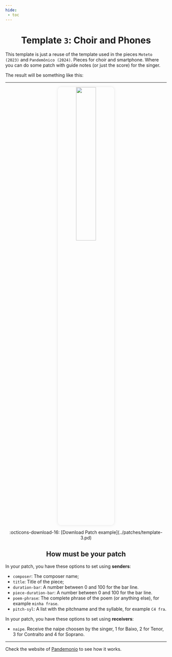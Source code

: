 ```yaml
---
hide:
 - toc
---
```


# <h1 align="center">Template <code>3</code>: Choir and Phones</h1>


This template is just a reuse of the template used in the pieces `Moteto (2023)` and `Pandemônico (2024)`. Pieces for choir and smartphone. Where you can do some patch with guide notes (or just the score) for the singer.

The result will be something like this:

---

<p align="center">
  <img src="../assets/choir.jpeg" width="35%" style="border-radius: 10px; box-shadow: 0 0 10px rgba(0, 0, 0, 0.1);">
</p>

<p align="center" markdown>
    :octicons-download-16: [Download Patch example](../patches/template-3.pd)
</p>

<h2 align="center">How must be your patch</h2>

In your patch, you have these options to set using **senders**:

- `composer`: The composer name;
- `title`: Title of the piece;
- `duration-bar`: A number between 0 and 100 for the bar line.
- `piece-duration-bar`: A number between 0 and 100 for the bar line.
- `poem-phrase`: The complete phrase of the poem (or anything else), for example `minha frase`.
- `pitch-syl`: A list with the pitchname and the syllable, for example `C4 fra`.

In your patch, you have these options to set using **receivers**:

- `naipe`. Receive the naipe choosen by the singer, 1 for Baixo, 2 for Tenor, 3 for Contralto and 4 for Soprano.

--- 
Check the website of [Pandemonio](https://charlesneimog.github.io/Pandemonio/WebPatch/index.html) to see how it works.
